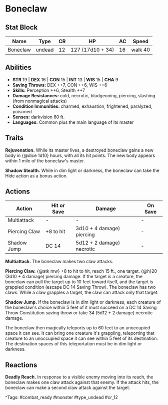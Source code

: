 # Boneclaw

## Stat Block

| Name | Type | CR | HP | AC | Speed |
|------|------|----|----|----|-------|
| Boneclaw | undead | 12 | 127 (17d10 + 34) | 16 | walk 40 |

## Abilities

- **STR** 19 | **DEX** 16 | **CON** 15 | **INT** 13 | **WIS** 15 | **CHA** 9
- **Saving Throws:** DEX ++7, CON ++6, WIS ++6  
- **Skills:** Perception ++6, Stealth ++7  
- **Damage Resistances:** cold, necrotic, bludgeoning, piercing, slashing (from nonmagical attacks)  
- **Condition Immunities:** charmed, exhaustion, frightened, paralyzed, poisoned  
- **Senses:** darkvision 60 ft.  
- **Languages:** Common plus the main language of its master

## Traits

**Rejuvenation.** While its master lives, a destroyed boneclaw gains a new body in {@dice 1d10} hours, with all its hit points. The new body appears within 1 mile of the boneclaw's master.

**Shadow Stealth.** While in dim light or darkness, the boneclaw can take the Hide action as a bonus action.


## Actions

| Action | Hit or Save | Damage | On Save |
|--------|--------------|--------|----------|
| Multiattack | - | - | - |
| Piercing Claw | +8 to hit | 3d10 + 4 damage) piercing | - |
| Shadow Jump | DC 14 | 5d12 + 2 damage) necrotic | - |

**Multiattack.** The boneclaw makes two claw attacks.

**Piercing Claw.** {@atk mw} +8 to hit to hit, reach 15 ft., one target. {@h}20 (3d10 + 4 damage) piercing damage. If the target is a creature, the boneclaw can pull the target up to 10 feet toward itself, and the target is grappled condition (escape DC 14 Saving Throw). The boneclaw has two claws. While a claw grapples a target, the claw can attack only that target.

**Shadow Jump.** If the boneclaw is in dim light or darkness, each creature of the boneclaw's choice within 5 feet of it must succeed on a DC 14 Saving Throw Constitution saving throw or take 34 (5d12 + 2 damage) necrotic damage.

The boneclaw then magically teleports up to 60 feet to an unoccupied space it can see. It can bring one creature it's grappling, teleporting that creature to an unoccupied space it can see within 5 feet of its destination. The destination spaces of this teleportation must be in dim light or darkness.

## Reactions

**Deadly Reach.** In response to a visible enemy moving into its reach, the boneclaw makes one claw attack against that enemy. If the attack hits, the boneclaw can make a second claw attack against the target.



^Tags: #combat_ready #monster #type_undead #cr_12